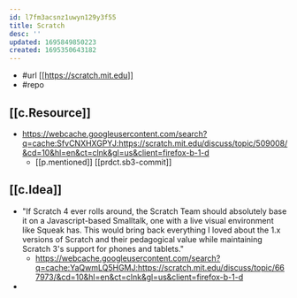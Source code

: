 ```yaml
---
id: l7fm3acsnz1uwyn129y3f55
title: Scratch
desc: ''
updated: 1695849850223
created: 1695350643182
---
```


- #url [[https://scratch.mit.edu]]
- #repo 

## [[c.Resource]]

- https://webcache.googleusercontent.com/search?q=cache:SfvCNXHXGPYJ:https://scratch.mit.edu/discuss/topic/509008/&cd=10&hl=en&ct=clnk&gl=us&client=firefox-b-1-d
  - [[p.mentioned]] [[prdct.sb3-commit]]

## [[c.Idea]]

- "If Scratch 4 ever rolls around, the Scratch Team should absolutely base it on a Javascript-based Smalltalk, one with a live visual environment like Squeak has. This would bring back everything I loved about the 1.x versions of Scratch and their pedagogical value while maintaining Scratch 3's support for phones and tablets."
  - https://webcache.googleusercontent.com/search?q=cache:YaQwmLQ5HGMJ:https://scratch.mit.edu/discuss/topic/667973/&cd=10&hl=en&ct=clnk&gl=us&client=firefox-b-1-d
- 
